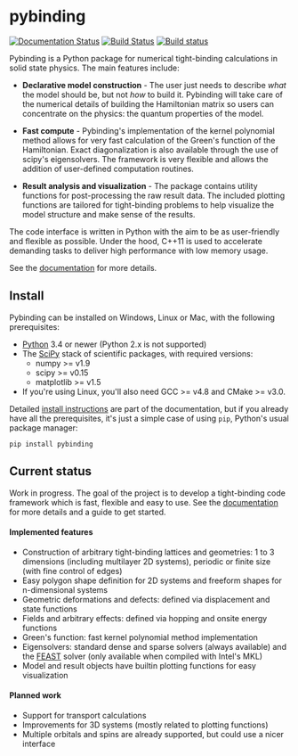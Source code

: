 # pybinding

[![Documentation Status](https://readthedocs.org/projects/pybinding/badge/?version=latest)](http://docs.pybinding.site/)
[![Build Status](https://travis-ci.org/dean0x7d/pybinding.svg?branch=master)](https://travis-ci.org/dean0x7d/pybinding)
[![Build status](https://ci.appveyor.com/api/projects/status/vd84e6gxixsu9l81?svg=true)](https://ci.appveyor.com/project/dean0x7d/pybinding)

Pybinding is a Python package for numerical tight-binding calculations in solid state physics.
The main features include:

* **Declarative model construction** - The user just needs to describe *what* the model should be,
but not *how* to build it. Pybinding will take care of the numerical details of building the
Hamiltonian matrix so users can concentrate on the physics: the quantum properties of the model.

* **Fast compute** - Pybinding's implementation of the kernel polynomial method allows for very fast
calculation of the Green's function of the Hamiltonian. Exact diagonalization is also available
through the use of scipy's eigensolvers. The framework is very flexible and allows the addition 
of user-defined computation routines.

* **Result analysis and visualization** - The package contains utility functions for post-processing
the raw result data. The included plotting functions are tailored for tight-binding problems to
help visualize the model structure and make sense of the results.

The code interface is written in Python with the aim to be as user-friendly and flexible as
possible. Under the hood, C++11 is used to accelerate demanding tasks to deliver high performance
with low memory usage.

See the [documentation] for more details.

## Install

Pybinding can be installed on Windows, Linux or Mac, with the following prerequisites:

* [Python] 3.4 or newer (Python 2.x is not supported)
* The [SciPy] stack of scientific packages, with required versions:
  * numpy >= v1.9
  * scipy >= v0.15
  * matplotlib >= v1.5
* If you're using Linux, you'll also need GCC >= v4.8 and CMake >= v3.0.

Detailed [install instructions] are part of the documentation, but if you already have all the
prerequisites, it's just a simple case of using `pip`, Python's usual package manager:

    pip install pybinding


## Current status

Work in progress. The goal of the project is to develop a tight-binding code framework which is 
fast, flexible and easy to use.
See the [documentation] for more details and a guide to get started.

#### Implemented features

* Construction of arbitrary tight-binding lattices and geometries: 1 to 3 dimensions
  (including multilayer 2D systems), periodic or finite size (with fine control of edges)
* Easy polygon shape definition for 2D systems and freeform shapes for n-dimensional systems
* Geometric deformations and defects: defined via displacement and state functions
* Fields and arbitrary effects: defined via hopping and onsite energy functions
* Green's function: fast kernel polynomial method implementation
* Eigensolvers: standard dense and sparse solvers (always available)
  and the [FEAST] solver (only available when compiled with Intel's MKL)
* Model and result objects have builtin plotting functions for easy visualization

#### Planned work

* Support for transport calculations
* Improvements for 3D systems (mostly related to plotting functions)
* Multiple orbitals and spins are already supported, but could use a nicer interface


[documentation]: http://docs.pybinding.site/
[install instructions]: http://docs.pybinding.site/en/latest/install/index.html
[Python]: https://www.python.org/
[SciPy]: http://www.scipy.org/>
[FEAST]: http://www.ecs.umass.edu/~polizzi/feast/index.htm
